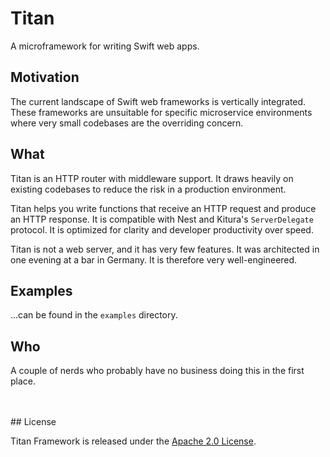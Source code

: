 # Titan

A microframework for writing Swift web apps.

## Motivation

The current landscape of Swift web frameworks is vertically integrated. These frameworks are unsuitable for specific microservice environments where very small codebases are the overriding concern.

## What

Titan is an HTTP router with middleware support. It draws heavily on existing codebases to reduce the risk in a production environment.

Titan helps you write functions that receive an HTTP request and produce an HTTP response. It is compatible with Nest and Kitura's `ServerDelegate` protocol. It is optimized for clarity and developer productivity over speed.

Titan is not a web server, and it has very few features. It was architected in one evening at a bar in Germany. It is therefore very well-engineered.

## Examples

...can be found in the `examples` directory.

## Who

A couple of nerds who probably have no business doing this in the first place.

<br/>
<br/>
## License

Titan Framework is released under the [Apache 2.0 License](https://github.com/bermudadigitalstudio/titan/blob/master/LICENSE.txt).
